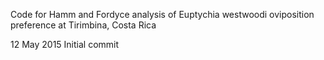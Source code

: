 Code for Hamm and Fordyce analysis of Euptychia westwoodi oviposition preference at Tirimbina, Costa Rica

12 May 2015
Initial commit
